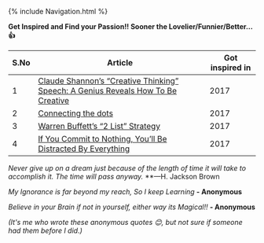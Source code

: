 {% include Navigation.html %}


**Get Inspired and Find your Passion!! Sooner the Lovelier/Funnier/Better... 👍**

S.No | Article | Got inspired in
------------ | ------------ | ------------
1 | [Claude Shannon’s “Creative Thinking” Speech: A Genius Reveals How To Be Creative](https://medium.com/the-mission/a-genius-explains-how-to-be-creative-claude-shannons-long-lost-1952-speech-fbbcb2ebe07f) | 2017
2 | [Connecting the dots](http://blog.bradleygauthier.com/connecting-the-dots/) | 2017
3 | [Warren Buffett’s “2 List” Strategy](http://jamesclear.com/buffett-focus) | 2017 
4 | [If You Commit to Nothing, You’ll Be Distracted By Everything](https://jamesclear.com/mental-toughness-marathon-monks) | 2017 

*Never give up on a dream just because of the length of time it will take to accomplish it. The time will pass anyway.* **—H. Jackson Brown

*My Ignorance is far beyond my reach, So I keep Learning* **- Anonymous** 

*Believe in your Brain if not in yourself, either way its Magical!!* **- Anonymous**

*(It's me who wrote these anonymous quotes 😊, but not sure if someone had them before I did.)*

